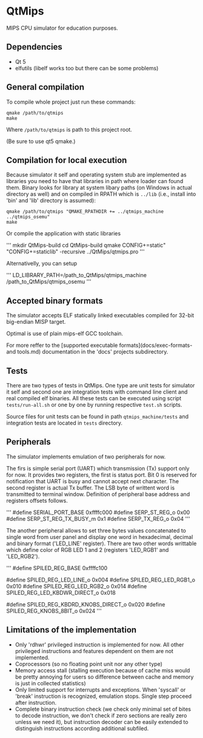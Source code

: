 QtMips
======
MIPS CPU simulator for education purposes.

Dependencies
------------
* Qt 5
* elfutils (libelf works too but there can be some problems)

General compilation
-------------------
To compile whole project just run these commands:
```
qmake /path/to/qtmips
make
```
Where `/path/to/qtmips` is path to this project root.

(Be sure to use qt5 qmake.)

Compilation for local execution
-------------------------------
Because simulator it self and operating system stub are implemented as libraries you
need to have that libraries in path where loader can found them. Binary looks for library
at system libary paths (on Windows in actual directory as well) and on compiled in
RPATH which is `../lib` (i.e., install into 'bin' and 'lib' directory is assumed):

```
qmake /path/to/qtmips "QMAKE_RPATHDIR += ../qtmips_machine ../qtmips_osemu"
make
```

Or compile the application with static libraries

'''
mkdir QtMips-build
cd QtMips-build
qmake CONFIG+=static" "CONFIG+=staticlib" -recursive ../QtMips/qtmips.pro
'''

Alternativelly, you can setup

'''
LD_LIBRARY_PATH=/path_to_QtMips/qtmips_machine /path_to_QtMips/qtmips_osemu
'''

Accepted binary formats
------------------------
The simulator accepts ELF statically linked executables
compiled for 32-bit big-endian MISP target.

Optimal is use of plain mips-elf GCC toolchain.

For more reffer to the [supported executable formats](docs/exec-formats-and tools.md)
documentation in the 'docs' projects subdirectory.

Tests
-----
There are two types of tests in QtMips. One type are unit tests for simulator it
self and second one are integration tests with command line client and real
compiled elf binaries. All these tests can be executed using script
`tests/run-all.sh` or one by one by running respective `test.sh` scripts.

Source files for unit tests can be found in path `qtmips_machine/tests` and
integration tests are located in `tests` directory.

Peripherals
-----------

The simulator implements emulation of two peripherals for now.

The firs is simple serial port (UART) which transmission
(Tx) support only for now. It provides two registers, the
first is status port. Bit 0 is reserved for notification
that UART is busy and cannot accept next character.
The second register is actual Tx buffer. The LSB byte
of writtent word is transmitted to terminal window.
Definition of peripheral base address and registers
offsets follows.

'''
#define SERIAL_PORT_BASE   0xffffc000
#define SERP_ST_REG_o            0x00
#define SERP_ST_REG_TX_BUSY_m     0x1
#define SERP_TX_REG_o            0x04
'''

The another peripheral allows to set three bytes values
concatenated to single word from user panel and
display one word in hexadecimal, decimal and binary
format ('LED_LINE' register). There are two other
words writtable which define color of RGB LED 1 and 2
(registers 'LED_RGB1' and 'LED_RGB2').

'''
#define SPILED_REG_BASE    0xffffc100

#define SPILED_REG_LED_LINE_o           0x004
#define SPILED_REG_LED_RGB1_o           0x010
#define SPILED_REG_LED_RGB2_o           0x014
#define SPILED_REG_LED_KBDWR_DIRECT_o   0x018

#define SPILED_REG_KBDRD_KNOBS_DIRECT_o 0x020
#define SPILED_REG_KNOBS_8BIT_o         0x024
'''

Limitations of the implementation
---------------------------------
* Only 'rdhwr' privileged instruction is implemented for now. All other privileged
  instructions and features dependent on them are not implemented.
* Coprocessors (so no floating point unit nor any other type)
* Memory access stall (stalling execution because of cache miss would be pretty
  annoying for users so difference between cache and memory is just in collected
  statistics)
* Only limited support for interrupts and exceptions. When 'syscall' or 'break'
  instruction is recognized, emulation stops. Single step proceed after instruction.
* Complete binary instruction check (we check only minimal set of bites to decode
  instruction, we don't check if zero sections are really zero unless we need it),
  but instruction decoder can be easily extended to distinguish instructions
  according additional subfiled.
